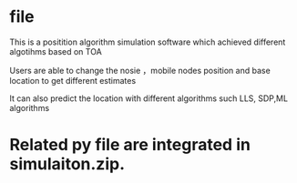 # file
This is a positition algorithm simulation software which achieved different algotihms based on TOA

Users are able to change the nosie ，mobile nodes position and base location to get different estimates

It can also predict the location with different algorithms such LLS, SDP,ML algorithms
# Related py file are integrated in simulaiton.zip.
